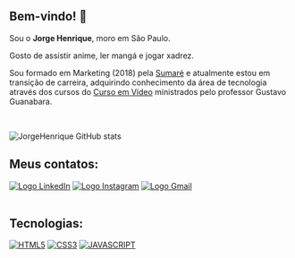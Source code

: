 ## Bem-vindo! 🤙

Sou o **Jorge Henrique**, moro em São Paulo.

Gosto de assistir anime, ler mangá e jogar xadrez.

Sou formado em Marketing (2018) pela [Sumaré](https://sumare.edu.br/) e atualmente estou em transição de carreira, adquirindo conhecimento da área de tecnologia através dos cursos do [Curso em Vídeo](https://www.cursoemvideo.com/) ministrados pelo professor Gustavo Guanabara.

</br>

![JorgeHenrique GitHub stats](https://github-readme-stats.vercel.app/api?username=JorgeHenriqueVS&show_icons=true&theme=dracula&count_private=true)

## Meus contatos:
<div>
<a href="https://www.linkedin.com/in/jorgehenriquevs/" target="_blank" rel="external"><img src="https://img.shields.io/badge/LinkedIn-0077B5?style=for-the-badge&logo=linkedin&logoColor=white" alt="Logo LinkedIn"></a>
    <a href="https://www.instagram.com/rickhenriquee_/" target="_blank" rel="external"><img src="https://img.shields.io/badge/Instagram-E4405F?style=for-the-badge&logo=instagram&logoColor=white" alt="Logo Instagram"></a>
    <a href="rickhenriquee@gmail.com" target="_blank" rel="external"><img src="https://img.shields.io/badge/Gmail-FF0000?style=for-the-badge&logo=gmail&logoColor=white" alt="Logo Gmail"></a>    
</div></br>

## Tecnologias:

[![HTML5](https://img.shields.io/badge/HTML5-E34F26?style=for-the-badge&logo=html5&logoColor=white)](https://github.com/https://github.com/JorgeHenriqueVS)
[![CSS3](https://img.shields.io/badge/CSS3-1572B6?style=for-the-badge&logo=css3&logoColor=white)](https://github.com/https://github.com/JorgeHenriqueVS)
[![JAVASCRIPT](https://img.shields.io/badge/JavaScript-323330?style=for-the-badge&logo=javascript&logoColor=F7DF1E)](https://github.com/JorgeHenriqueVS)
